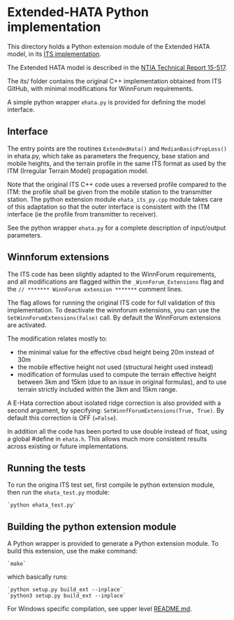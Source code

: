 # Extended-HATA Python implementation

This directory holds a Python extension module of the Extended HATA model, in its
[ITS implementation](https://github.com/NTIA/ehata). 

The Extended HATA model is described in the [NTIA Technical Report 15-517](https://www.ntia.doc.gov/report/2015/35-ghz-exclusion-zone-analyses-and-methodology).

The its/ folder contains the original C++ implementation obtained from ITS GitHub, 
with minimal modifications for WinnForum requirements.

A simple python wrapper `ehata.py` is provided for defining the model interface.

## Interface

The entry points are the routines `ExtendedHata()` and `MedianBasicPropLoss()`
in ehata.py, which take as parameters the frequency, base station and mobile heights,
and the terrain profile in the same ITS format as used by the ITM (Irregular Terrain
Model) propagation model.

Note that the original ITS C++ code uses a reversed profile compared to the ITM:
the profile shall be given from the mobile station to the transmitter station.
The python extension module `ehata_its_py.cpp` module takes care of this adaptation
so that the outer interface is consistent with the ITM interface (ie the profile from
transmitter to receiver).

See the python wrapper `ehata.py` for a complete description of input/output parameters.


## Winnforum extensions

The ITS code has been slightly adapted to the WinnForum requirements, and all
modifications are flagged within the `_WinnForum_Extensions` flag and the
`// ******* WinnForum extension *******` comment lines.

The flag allows for running the original ITS code for full validation of this
implementation. To deactivate the winnforum extensions, you can use 
the `SetWinnForumExtensions(False)` call.
By default the WinnForum extensions are activated.

The modification relates mostly to:

  - the minimal value for the effective cbsd height being 20m instead of 30m
  - the mobile effective height not used (structural height used instead)
  - modification of formulas used to compute the terrain effective height
  between 3km and 15km (due to an issue in original formulas), and to use
  terrain strictly included within the 3km and 15km range.

A E-Hata correction about isolated ridge correction is also provided with a
second argument, by specifying: `SetWinnfForumExtensions(True, True)`. 
By default this correction is OFF (`=False`).

In addition all the code has been ported to use double instead of float, using
a global #define in `ehata.h`. This allows much more consistent results across existing
or future implementations.


## Running the tests
To run the origina ITS test set, first compile le python extension module,
then run the `ehata_test.py` module:

    `python ehata_test.py`


## Building the python extension module

A Python wrapper is provided to generate a Python extension module.
To build this extension, use the make command:

    `make`
    
which basically runs:

    `python setup.py build_ext --inplace`
    `python3 setup.py build_ext --inplace`    

For Windows specific compilation, see upper level [README.md](../README.md).

